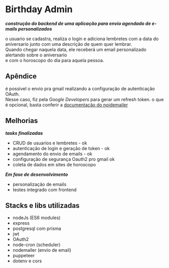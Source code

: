 
# Birthday Admin

***construção do backend de uma aplicação para envio agendado de e-mails personalizados***  

o usuario se cadastra, realiza o login e adiciona lembretes com a data do aniversario junto com uma descrição
de quem quer lembrar.  
Quando chegar naquela data, ele receberá um email personalizado alertando sobre o aniversario  
e com o horoscopo do dia para aquela pessoa.

## Apêndice

é possivel o envio pra gmail realizando a configuração de autenticação OAuth.  
Nesse caso, fiz pela _Google Developers_ para gerar um refresh token.
o que é opcional, basta conferir a [documentação do noidemailer](https://nodemailer.com/smtp/oauth2/)

## Melhorias

***tasks finalizadas***  
- CRUD de usuarios e lembretes - ok
- autenticação de login e geração de token - ok
- agendamento do envio de emails - ok
- configuração de segurança Oauth2 pro gmail ok
- coleta de dados em sites de horoscopo

***Em fase de desenvolvimento***  
- personalização de emails
- testes integrado com frontend

## Stacks e libs utilizadas

* nodeJs (ES6 modules)
* express
* postgresql com prisma
* jwt
* OAuth2
* node-cron (scheduler)
* nodemailer (envio de email)
* puppeteer
* dotenv e cors